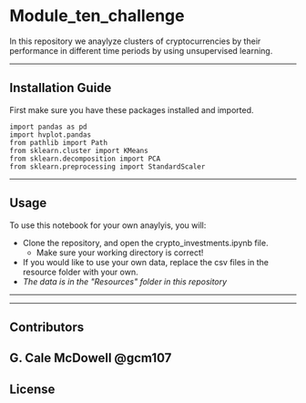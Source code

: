 # Module_ten_challenge
In this repository we anaylyze clusters of cryptocurrencies by their performance in different time periods by using unsupervised learning. 

---

## Installation Guide

First make sure you have these packages installed and imported.

```
import pandas as pd
import hvplot.pandas
from pathlib import Path
from sklearn.cluster import KMeans
from sklearn.decomposition import PCA
from sklearn.preprocessing import StandardScaler
```

---

## Usage

To use this notebook for your own anaylyis, you will: 
- Clone the repository, and open the crypto_investments.ipynb file. 
   - Make sure your working directory is correct!
- If you would like to use your own data, replace the csv files in the resource folder with your own. 
- _The data is in the "Resources" folder in this repository_


---


<b>


---

## Contributors

G. Cale McDowell
@gcm107
---

## License

